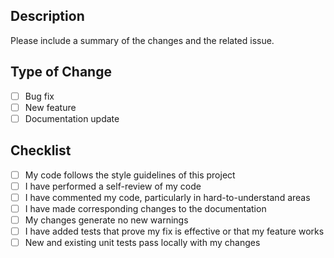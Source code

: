 ## Description 

Please include a summary of the changes and the related issue.  

## Type of Change 

- [ ] Bug fix 
- [ ] New feature 
- [ ] Documentation update 

## Checklist 

- [ ] My code follows the style guidelines of this project
- [ ] I have performed a self-review of my code 
- [ ] I have commented my code, particularly in hard-to-understand areas 
- [ ] I have made corresponding changes to the documentation 
- [ ] My changes generate no new warnings 
- [ ] I have added tests that prove my fix is effective or that my feature works 
- [ ] New and existing unit tests pass locally with my changes
